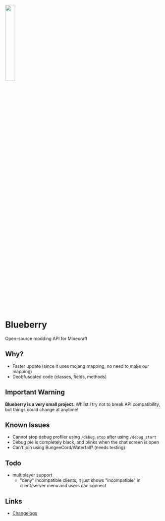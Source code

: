 <img width=25% height=25% src="https://user-images.githubusercontent.com/19150229/111063610-04f4bf00-84f3-11eb-9e39-a37c02dd7cd0.png"></img>

# Blueberry

Open-source modding API for Minecraft

## Why?
- Faster update (since it uses mojang mapping, no need to make our mapping)
- Deobfuscated code (classes, fields, methods)

## Important Warning
**Blueberry is a very small project.**
Whilst I try not to break API compatibility, but things could change at anytime!

## Known Issues
- Cannot stop debug profiler using `/debug stop` after using `/debug start`
- Debug pie is completely black, and blinks when the chat screen is open
- Can't join using BungeeCord/Waterfall? (needs testing)

## Todo
- multiplayer support
  - "deny" incompatible clients, it just shows "incompatible" in client/server menu and users can connect

## Links
- [Changelogs](https://cl-b.acrylicstyle.xyz/)
